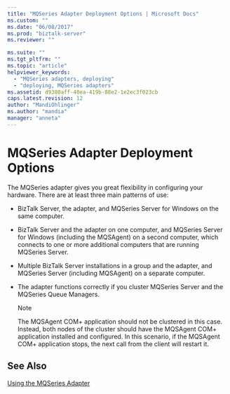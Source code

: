 ```yaml
---
title: "MQSeries Adapter Deployment Options | Microsoft Docs"
ms.custom: ""
ms.date: "06/08/2017"
ms.prod: "biztalk-server"
ms.reviewer: ""

ms.suite: ""
ms.tgt_pltfrm: ""
ms.topic: "article"
helpviewer_keywords: 
  - "MQSeries adapters, deploying"
  - "deploying, MQSeries adapters"
ms.assetid: d9380aff-40ea-419b-88e2-1e2ec3f023cb
caps.latest.revision: 12
author: "MandiOhlinger"
ms.author: "mandia"
manager: "anneta"
---
```

# MQSeries Adapter Deployment Options
The MQSeries adapter gives you great flexibility in configuring your hardware. There are at least three main patterns of use:  
  
-   BizTalk Server, the adapter, and MQSeries Server for Windows on the same computer.  
  
-   BizTalk Server and the adapter on one computer, and MQSeries Server for Windows (including the MQSAgent) on a second computer, which connects to one or more additional computers that are running MQSeries Server.  
  
-   Multiple BizTalk Server installations in a group and the adapter, and MQSeries Server (including MQSAgent) on a separate computer.  
  
-   The adapter functions correctly if you cluster MQSeries Server and the MQSeries Queue Managers.  
  
    > [!NOTE]
    >  The MQSAgent COM+ application should not be clustered in this case. Instead, both nodes of the cluster should have the MQSAgent COM+ application installed and configured. In this scenario, if the MQSAgent COM+ application stops, the next call from the client will restart it.  
  
## See Also  
 [Using the MQSeries Adapter](../core/using-the-mqseries-adapter.md)